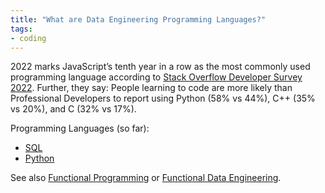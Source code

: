 ```yaml
---
title: "What are Data Engineering Programming Languages?"
tags:
- coding
---
```

2022 marks JavaScript’s tenth year in a row as the most commonly used programming language according to [Stack Overflow Developer Survey 2022](https://survey.stackoverflow.co/2022/#section-most-popular-technologies-programming-scripting-and-markup-languages). Further, they say: People learning to code are more likely than Professional Developers to report using Python (58% vs 44%), C++ (35% vs 20%), and C (32% vs 17%).

Programming Languages (so far):
- [SQL](term/sql.md)
- [Python](term/python.md)

See also [Functional Programming](term/functional%20programming.md) or [Functional Data Engineering](term/functional%20data%20engineering.md).